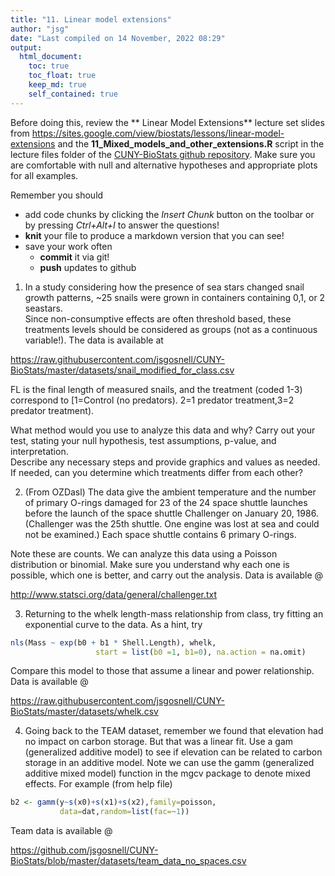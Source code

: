 ```yaml
---
title: "11. Linear model extensions"
author: "jsg"
date: "Last compiled on 14 November, 2022 08:29"
output:
  html_document:
    toc: true
    toc_float: true
    keep_md: true
    self_contained: true
---
```


Before doing this, review the ** Linear Model Extensions** lecture set slides 
from https://sites.google.com/view/biostats/lessons/linear-model-extensions
and the  **11_Mixed_models_and_other_extensions.R**
script in the lecture files folder of the
[CUNY-BioStats github repository](https://github.com/jsgosnell/CUNY-BioStats). 
Make sure you are comfortable with null and alternative hypotheses and appropriate plots
for all examples.

Remember you should

* add code chunks by clicking the *Insert Chunk* button on the toolbar or by
pressing *Ctrl+Alt+I* to answer the questions!
* **knit** your file to produce a markdown version that you can see!
* save your work often 
  * **commit** it via git!
  * **push** updates to github

1. In a study considering how the presence of sea stars changed snail growth 
patterns, ~25 snails were grown in containers containing 0,1, or 2 seastars.  
Since non-consumptive effects are often threshold based, these treatments levels
should be considered as groups (not as a continuous variable!).  The data is 
available at

https://raw.githubusercontent.com/jsgosnell/CUNY-BioStats/master/datasets/snail_modified_for_class.csv   

FL is the final length of measured snails, and the treatment (coded 1-3) correspond
to  [1=Control (no predators). 2=1 predator treatment,3=2 predator treatment). 

What method would you use to analyze this data and why? Carry out your test, 
stating your null hypothesis, test assumptions, p-value, and interpretation.  
Describe any necessary steps and provide graphics and values as needed.  If 
needed, can you determine which treatments differ from each other?

2. (From OZDasl) The data give the ambient temperature and the number of 
primary O-rings damaged for 23 of the 24 space shuttle launches before the 
launch of the space shuttle Challenger on January 20, 1986. (Challenger was the
25th shuttle. One engine was lost at sea and could not be examined.) Each space
shuttle contains 6 primary O-rings.

Note these are counts. We can analyze this data using a Poisson distribution 
or binomial. Make sure you understand why each one is possible, which one is 
better, and carry out the analysis.  Data is available @ 

http://www.statsci.org/data/general/challenger.txt

3. Returning to the whelk length-mass relationship from class, try fitting an 
exponential curve to the data.  As a hint, try


```r
nls(Mass ~ exp(b0 + b1 * Shell.Length), whelk, 
                   start = list(b0 =1, b1=0), na.action = na.omit)
```

Compare this model to those that assume a linear and power relationship.  Data is available @

https://raw.githubusercontent.com/jsgosnell/CUNY-BioStats/master/datasets/whelk.csv 

4. Going back to the TEAM dataset, remember we found that elevation had no 
impact on carbon storage.  But that was a linear fit. Use a gam (generalized 
additive model) to see if elevation can be related to carbon storage in an 
additive model.  Note we can use the gamm (generalized additive mixed model) 
function in the mgcv package to denote mixed effects.  For example (from help 
file)

```r
b2 <- gamm(y~s(x0)+s(x1)+s(x2),family=poisson,
           data=dat,random=list(fac=~1))
```

Team data is available @ 

https://github.com/jsgosnell/CUNY-BioStats/blob/master/datasets/team_data_no_spaces.csv 




